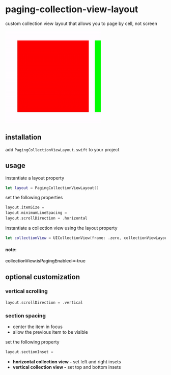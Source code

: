 # paging-collection-view-layout
custom collection view layout that allows you to page by cell, not screen

![](Media/example.gif)
## installation

add `PagingCollectionViewLayout.swift` to your project

## usage

instantiate a layout property

```swift
let layout = PagingCollectionViewLayout()
```
set the following properties
```swift
layout.itemSize = 
layout.minimumLineSpacing = 
layout.scrollDirection = .horizontal
```
instantiate a collection view using the layout property
```swift
let collectionView = UICollectionView(frame: .zero, collectionViewLayout: layout)
```
#### note:
~~collectionView.isPagingEnabled = true~~
## optional customization
### vertical scrolling
```swift
layout.scrollDirection = .vertical
```
### section spacing
- center the item in focus
- allow the previous item to be visible

set the following property
```swift
layout.sectionInset = 
```
- **horizontal collection view -** set left and right insets
- **vertical collection view -** set top and bottom insets

